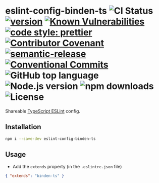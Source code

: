 # eslint-config-binden-ts ![CI Status](https://github.com/binden-js/eslint-config-ts/workflows/CI/badge.svg) [![version](https://img.shields.io/github/package-json/v/binden-js/eslint-config-ts?style=plastic)](https://github.com/binden-js/eslint-config-ts) [![Known Vulnerabilities](https://snyk.io/test/github/binden-js/eslint-config-ts/badge.svg)](https://snyk.io/test/github/binden-js/eslint-config-ts) [![code style: prettier](https://img.shields.io/badge/code_style-prettier-ff69b4.svg)](https://github.com/prettier/prettier) [![Contributor Covenant](https://img.shields.io/badge/Contributor%20Covenant-2.1-4baaaa.svg)](CODE_OF_CONDUCT.md) [![semantic-release](https://img.shields.io/badge/%20%20%F0%9F%93%A6%F0%9F%9A%80-semantic--release-e10079.svg)](https://github.com/semantic-release/semantic-release) [![Conventional Commits](https://img.shields.io/badge/Conventional%20Commits-1.0.0-yellow.svg)](https://conventionalcommits.org) ![GitHub top language](https://img.shields.io/github/languages/top/binden-js/eslint-config-ts) ![Node.js version](https://img.shields.io/node/v/eslint-config-binden-ts) ![npm downloads](https://img.shields.io/npm/dt/eslint-config-binden-ts) ![License](https://img.shields.io/github/license/binden-js/eslint-config-ts)

Shareable [TypeScript ESLint](https://github.com/typescript-eslint/typescript-eslint) config.

## Installation

```sh
npm i --save-dev eslint-config-binden-ts
```

## Usage

- Add the `extends` property (in the `.eslintrc.json` file)

```json
{ "extends": "binden-ts" }
```
